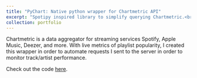 ```yaml
---
title: "PyChart: Native python wrapper for Chartmetric API"
excerpt: "Spotipy inspired library to simplify querying Chartmetric.<br/><img src='/images/chartmetric.svg'>"
collection: portfolio
---
```


Chartmetric is a data aggregator for streaming services Spotify, Apple Music, Deezer, and more. With live metrics of playlist popularity, I created this wrapper in order to automate requests I sent to the server in order to monitor track/artist performance.

Check out the code <a href="">here</a>.
